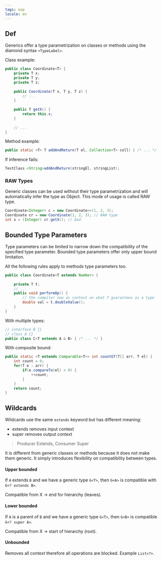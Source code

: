 ```yaml
---
tags: oop
locale: en
---
```


## Def

Generics offer a type parametrization on classes or methods using the diamond syntax `<TypeLabel>`.

Class example:

```java
public class Coordinate<T> {
	private T x;
	private T y;
	private T z;
	
	public Coordinate(T x, T y, T z) {
		// ...
	}
	
	public T getX() {
		return this.x;
	}
	
	// ...
}
```

Method example:

```java
public static <T> T addAndReturn(T el, Collection<T> coll) { /* ... */ }
```

If inference fails:

```java
TestClass.<String>addAndReturn(stringEl, stringList);
```

### RAW Types

Generic classes can be used without their type parametrization and will automatically infer the type as Object. This mode of usage is called RAW type.

```java
Coordinate<Integer> c = new Coordinate<>(1, 2, 3);
Coordinate cr = new Coordinate(1, 2, 3); // RAW type
int x = (Integer) cr.getX(); // bad
```

## Bounded Type Parameters

Type parameters can be limited to narrow down the compatibility of the specified type parameter. Bounded type parameters offer only upper bound limitation.

All the following rules apply to methods type parameters too.

```java
public class Coordinate<T extends Number> {
	
	private T t;
	// ...
	public void performOp() {
		// the compiler now as context on what T guarantees as a type
		double val = t.doubleValue();
	}
}
```

With multiple types:

```java
// interface B {}
// class A {}
public class C<T extends A & B> { /* ... */ }
```

With composite bound:

```java
public static <T extends Comparable<T>> int countGT(T[] arr, T el) {
	int count = 0;
	for(T e : arr) {
		if(e.compareTo(el) > 0) {
			++count;
		}
	}
	return count;
}
```

## Wildcards

Wildcards use the same `extends` keyword but has different meaning: 

- extends removes input context 
- super removes output context

> Producer Extends, Consumer Super

It is different from generic classes or methods because it does not make them generic. It simply introduces flexibility on compatibility between types.

#### Upper bounded

If `A` extends `B` and we have a generic type `G<T>`, then `G<A>` is compatible with `G<? extends B>`.

Compatible from X -> end for hierarchy (leaves).

#### Lower bounded

If `A` is a parent of `B` and we have a generic type `G<T>`, then `G<B>` is compatible `G<? super A>`.

Compatible from X -> start of hierarchy (root).

#### Unbounded

Removes all context therefore all operations are blocked. Example `List<?>`.
